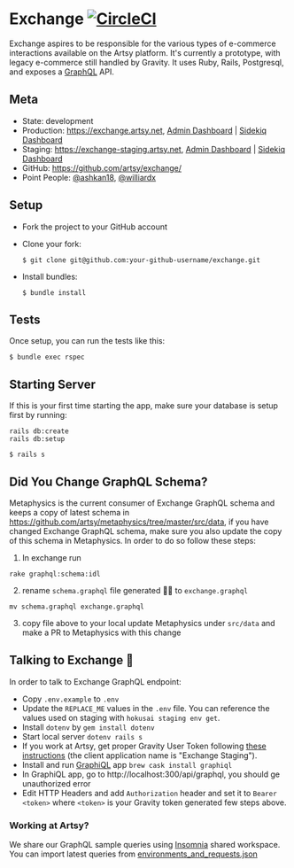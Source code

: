 # Exchange [![CircleCI](https://circleci.com/gh/artsy/exchange.svg?style=svg)](https://circleci.com/gh/artsy/exchange)

Exchange aspires to be responsible for the various types of e-commerce interactions available on the Artsy platform. It's currently a prototype, with legacy e-commerce still handled by Gravity. It uses Ruby, Rails, Postgresql, and exposes a [GraphQL](http://graphql-ruby.org/) API.

## Meta

* State: development
* Production: https://exchange.artsy.net, [Admin Dashboard](https://exchange.artsy.net/admin) | [Sidekiq Dashboard](https://exchange.artsy.net/admin/sidekiq)
* Staging: https://exchange-staging.artsy.net, [Admin Dashboard](https://exchange-staging.artsy.net/admin) | [Sidekiq Dashboard](https://exchange-staging.artsy.net/admin/sidekiq)
* GitHub: https://github.com/artsy/exchange/
* Point People: [@ashkan18][ashkan18], [@williardx][williardx]

## Setup

* Fork the project to your GitHub account

* Clone your fork:
  ```
  $ git clone git@github.com:your-github-username/exchange.git
  ```

* Install bundles:
  ```
  $ bundle install
  ```

## Tests

Once setup, you can run the tests like this:

```
$ bundle exec rspec
```

## Starting Server
If this is your first time starting the app, make sure your database is setup first by running:
```shell
rails db:create
rails db:setup
```

```
$ rails s
```

## Did You Change GraphQL Schema?
Metaphysics is the current consumer of Exchange GraphQL schema and keeps a copy of latest schema in https://github.com/artsy/metaphysics/tree/master/src/data, if you have changed Exchange GraphQL schema, make sure you also update the copy of this schema in Metaphysics. In order to do so follow these steps:
1) In exchange run
```shell
rake graphql:schema:idl
```
2) rename `schema.graphql` file generated ☝🏼 to `exchange.graphql`
```shell
mv schema.graphql exchange.graphql
```
3) copy file above to your local update Metaphysics under `src/data` and make a PR to Metaphysics with this change


## Talking to Exchange 🤑
In order to talk to Exchange GraphQL endpoint:
- Copy `.env.example` to `.env`
- Update the `REPLACE_ME` values in the `.env` file. You can reference the values used on staging with `hokusai staging env get`.
- Install `dotenv` by `gem install dotenv`
- Start local server `dotenv rails s`
- If you work at Artsy, get proper Gravity User Token following [these instructions](https://github.com/artsy/gravity/blob/master/doc/ApiAuthentication.md#fetching-a-user-jwt-for-the-target-service) (the client application name is "Exchange Staging").
- Install and run [GraphiQL](https://github.com/skevy/graphiql-app) app `brew cask install graphiql`
- In GraphiQL app, go to http://localhost:300/api/graphql, you should ge unauthorized error
- Edit HTTP Headers and add `Authorization` header and set it to `Bearer <token>` where `<token>` is your Gravity token generated few steps above.

### Working at Artsy?
We share our GraphQL sample queries using [Insomnia](https://insomnia.rest/) shared workspace. You can import latest queries from [environments_and_requests.json](https://github.com/artsy/potential/tree/master/insomnia)


[ashkan18]: https://github.com/ashkan18
[williardx]: https://github.com/williardx
